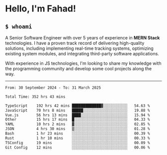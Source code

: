 <h1>Hello, I'm Fahad!</h1>

<h2><code>$ whoami</code></h2>

A Senior Software Engineer with over 5 years of experience in **MERN Stack** technologies. I have a proven track record of delivering high-quality solutions, including implementing real-time tracking systems, optimizing existing system modules, and integrating third-party software applications.

With experience in JS technologies, I'm looking to share my knowledge with the programming community and develop some cool projects along the way.

---

<!--START_SECTION:waka-->

```txt
From: 30 September 2024 - To: 31 March 2025

Total Time: 352 hrs 43 mins

TypeScript    192 hrs 42 mins █████████████▓░░░░░░░░░░░   54.63 %
JavaScript    70 hrs 8 mins   █████░░░░░░░░░░░░░░░░░░░░   19.88 %
Vue.js        56 hrs 13 mins  ████░░░░░░░░░░░░░░░░░░░░░   15.94 %
Other         15 hrs 17 mins  █░░░░░░░░░░░░░░░░░░░░░░░░   04.33 %
YAML          10 hrs 2 mins   ▓░░░░░░░░░░░░░░░░░░░░░░░░   02.85 %
JSON          4 hrs 30 mins   ▒░░░░░░░░░░░░░░░░░░░░░░░░   01.28 %
Bash          1 hr 23 mins    ░░░░░░░░░░░░░░░░░░░░░░░░░   00.39 %
Rust          1 hr 10 mins    ░░░░░░░░░░░░░░░░░░░░░░░░░   00.33 %
TSConfig      19 mins         ░░░░░░░░░░░░░░░░░░░░░░░░░   00.09 %
Git Config    12 mins         ░░░░░░░░░░░░░░░░░░░░░░░░░   00.06 %
```

<!--END_SECTION:waka-->

<!--
**heyFahad/heyFahad** is a ✨ _special_ ✨ repository because its `README.md` (this file) appears on your GitHub profile.

Here are some ideas to get you started:

- 🔭 I’m currently working on ...
- 🌱 I’m currently learning ...
- 👯 I’m looking to collaborate on ...
- 🤔 I’m looking for help with ...
- 💬 Ask me about ...
- 📫 How to reach me: ...
- 😄 Pronouns: ...
- ⚡ Fun fact: ...
-->
